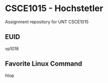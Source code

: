 # CSCE1015 - Hochstetler
Assignment repository for UNT CSCE1015
## EUID
vp1018
## Favorite Linux Command
htop
